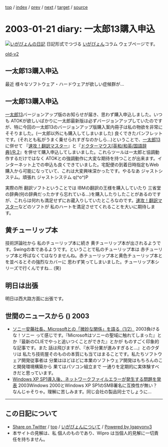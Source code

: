 [top](../index.html) 
 / [index](index.html) 
 / [prev](ig030120.html) 
 / [next](ig030122.html) 
 / [target](http://www.igapyon.jp/igapyon/diary/2003/ig030121.html) 
 / [source](https://github.com/igapyon/diary/blob/master/2003/ig030121.src.md) 

2003-01-21 diary: 一太郎13購入申込
=====================================================================================================
[![いがぴょんの日記](http://www.igapyon.jp/igapyon/diary/images/iga200306s.jpg "いがぴょん")](http://www.igapyon.jp/igapyon/diary/memo/memoigapyon.html) 日記形式でつづる [いがぴょん](http://www.igapyon.jp/igapyon/diary/memo/memoigapyon.html)コラム ウェブページです。

[old-v2](ig030121-orig.html)

## 一太郎13購入申込

最近 様々なソフトウェア・ハードウェアが欲しい症候群が…


## 一太郎13購入申込

[一太郎13](http://www.justsystem.co.jp/news/2002l/news/j11141.html)バージョンアップ版のお知らせが届き、思わず購入申込しました。いつも ATOKが欲しいばかりに一太郎最新版は必ずバージョンアップしていたのですが、特に今回の一太郎13のバージョンアップ版購入案内冊子は私の物欲を非常にそそりました。(一太郎以外にも購入してしまいました) 良くできたパンフレットです。(それとも私がうまく乗せられすぎなのかしら…)ということで、[一太郎13](http://www.justsystem.co.jp/news/2002l/news/j11141.html)に併せて 『[速攻！翻訳マスター](http://www.justsystem.co.jp/news/2002l/news/j11142.html)』と『[ドクターマウス[英和/和英/国語辞典]/R.2](http://www.zdnet.co.jp/products/justsystem/drmouse2.html)』を併せて購入申込してしまいました。これらツールは一太郎と協調動作するだけではなく ATOKとの強調動作に大変な期待を持つことが出来ます。インターネット上での申込も良くできていました。宅配便の到着日時指定もWeb購入から可能になっていて、これは大変興味深かったです。やるなあ ジャストシステム。頑張れ ジャストシステム q(^o^)P

実際の所 翻訳ソフトということでは IBMの翻訳の王様を購入していたり 三省堂の辞典(何の辞典だったかすら忘れている…)を購入したりしたことがあるのですが、これらは何れも満足せずにお蔵入りしていたところなのです。[速攻！翻訳マスター](http://www.justsystem.co.jp/news/2002l/news/j11142.html)などのソフトが 私のハートを満足させてくれることを大いに期待します。

## 黄チューリップ本

技術評論社から 私のチューリップ本に続き 黄チューリップ本が出されるようです。Swingの本であるようです。ということで私のチューリップ本は 赤チューリップ本と呼ばなくてはなりませんね。赤チューリップ本と黄色チューリップ本とを並べるとその強烈なカバーに 思わず笑ってしまいました。チューリップ本シリーズで行くんですね…
(笑)

## 明日は出張

明日は西大路方面に出張です。

## 世間のニュースから () 2003

* [ソニー安藤社長、Microsoftとの「微妙な関係」を語る（1/2）](http://www.zdnet.co.jp/news/0301/14/nj00_sony.html)  2003負けるな！ソニー って感じです。『Microsoftはソニーの聖域に触れてしまった』とか『最新のCLIEでやっと追いつくことができた』とかが ものすごく印象的な記事です。また 話は飛びますが、『水平分業が進みすぎると…』とのクダリは 私たち技術屋そのものの本質にも当てはまることです。私たちソフトウェア開発従事者は 分業はほどほどに本業のソフトウェア開発はもちろんのこと開発環境構築から 果てはパソコン組立まで 一通りを定期的に実体験すべきだと思っています。
* [Windows XP SP1導入後、ネットワークファイルエラーが発生する問題を発表](http://internet.watch.impress.co.jp/www/article/2003/0115/winxp.htm)  2003Windows 2000とWindows XP SP1のSMB署名に互換性が無い？ なんじゃそりゃ。理解に苦しみます。同じ会社の製品同士でしょうに…


----------------------------------------------------------------------------------------------------

## この日記について

* [Share on Twitter](https://twitter.com/intent/tweet?hashtags=igapyon%2Cdiary%2C%E3%81%84%E3%81%8C%E3%81%B4%E3%82%87%E3%82%93&text=%E4%B8%80%E5%A4%AA%E9%83%8E13%E8%B3%BC%E5%85%A5%E7%94%B3%E8%BE%BC&url=http%3A%2F%2Fwww.igapyon.jp%2Figapyon%2Fdiary%2F2003%2Fig030121.html) / [top](../index.html) / [いがぴょんについて](http://www.igapyon.jp/igapyon/diary/memo/memoigapyon.html) / [Powered by Igapyonv3](https://github.com/igapyon/igapyonv3)
* 本サイトの見解は、私 個人のものであり、Wipro は当個人的見解に一切責任を持ちません。 
